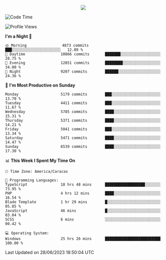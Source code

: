 <p align="center">
  <a href="http://www.github.com/thevacs">
    <img src="https://github-readme-streak-stats.herokuapp.com/?user=thevacs&stroke=ffffff&background=1c1917&ring=0891b2&fire=0891b2&currStreakNum=ffffff&currStreakLabel=0891b2&sideNums=ffffff&sideLabels=ffffff&dates=ffffff&hide_border=true" />
  </a>
</p>

<!--START_SECTION:waka-->
![Code Time](http://img.shields.io/badge/Code%20Time-1%2C458%20hrs%2013%20mins-blue)

![Profile Views](http://img.shields.io/badge/Profile%20Views-0-blue)

**I'm a Night 🦉** 

```text
🌞 Morning                4873 commits        ███░░░░░░░░░░░░░░░░░░░░░░   12.89 % 
🌆 Daytime                10866 commits       ███████░░░░░░░░░░░░░░░░░░   28.75 % 
🌃 Evening                12851 commits       ████████░░░░░░░░░░░░░░░░░   34.00 % 
🌙 Night                  9207 commits        ██████░░░░░░░░░░░░░░░░░░░   24.36 % 
```
📅 **I'm Most Productive on Sunday** 

```text
Monday                   5179 commits        ███░░░░░░░░░░░░░░░░░░░░░░   13.70 % 
Tuesday                  4411 commits        ███░░░░░░░░░░░░░░░░░░░░░░   11.67 % 
Wednesday                5785 commits        ████░░░░░░░░░░░░░░░░░░░░░   15.31 % 
Thursday                 5371 commits        ████░░░░░░░░░░░░░░░░░░░░░   14.21 % 
Friday                   5041 commits        ███░░░░░░░░░░░░░░░░░░░░░░   13.34 % 
Saturday                 5471 commits        ████░░░░░░░░░░░░░░░░░░░░░   14.47 % 
Sunday                   6539 commits        ████░░░░░░░░░░░░░░░░░░░░░   17.30 % 
```


📊 **This Week I Spent My Time On** 

```text
🕑︎ Time Zone: America/Caracas

💬 Programming Languages: 
TypeScript               18 hrs 48 mins      ██████████████████░░░░░░░   73.95 % 
PHP                      4 hrs 12 mins       ████░░░░░░░░░░░░░░░░░░░░░   16.54 % 
Blade Template           1 hr 29 mins        █░░░░░░░░░░░░░░░░░░░░░░░░   05.85 % 
JavaScript               46 mins             █░░░░░░░░░░░░░░░░░░░░░░░░   03.04 % 
SCSS                     6 mins              ░░░░░░░░░░░░░░░░░░░░░░░░░   00.42 % 

💻 Operating System: 
Windows                  25 hrs 26 mins      █████████████████████████   100.00 % 
```


 Last Updated on 28/06/2023 18:50:04 UTC
<!--END_SECTION:waka-->
